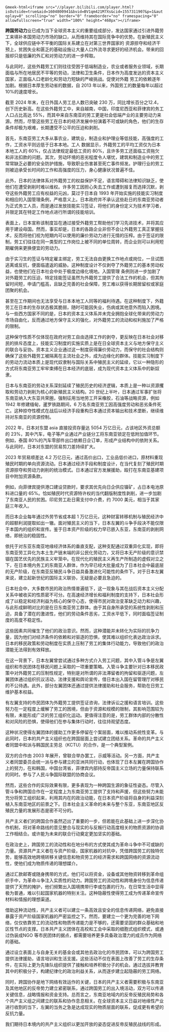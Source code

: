 `Gmeek-html<iframe src="//player.bilibili.com/player.html?isOutside=true&aid=1604800941&bvid=BV1qm421M7Xs&cid=1557311907&p=1&autoplay=0" scrolling="no" border="0" frameborder="no" framespacing="0" allowfullscreen="true" width="100%" height="460px"></iframe>`



**跨国劳动力**业已成为当下全球资本主义的重要组成部分，发达国家通过引进外籍劳工来填补本国劳动力市场的缺口，从而维持其在国际竞争中的优势。在新殖民主义下，全球供应链中不平衡的国际关系建立在对第三世界国家的
资源掠夺和经济干预上，贫困失业和匮乏的基础设施让大量人口外流寻求更好的经济机会。带来的回报却只是低廉的外汇和对劳动力的进一步榨取。

与此同时，这些外籍劳工们则往往受困于低端制造业，农业或者服务业领域，长期面临与所在地居民不平等的劳动，法律和卫生条件，日本作为高度发达的资本主义国家，正面临人口老龄化和劳动力短缺的严峻挑战。促使对外籍
劳工的依赖逐年加剧。根据日本厚生劳动省的数据，自 2013 年以来，外国劳工的数量每年以超过 10%的速度增长。

截至 2024 年末，在日外国人劳工总人数已突破 230 万，同比增长百分之12.4，创下历史新高。在这些外籍劳工中，来自越南，中国，印度尼西亚和菲律宾的务工人口占比高达 55%，而其中来自东南亚的劳工更是社会低端产业的主要劳动力来源。然而，尽管这些劳工在日本的经济发展中扮演着不可或缺的角色，他们的生存条件却极为艰难，长期遭受不公平的压迫和剥削。

首先，东南亚劳工大多从事农业，建筑业，制造业和护理业等低技能，高强度的工作，工资水平则远低于日本本地。工人 数据显示，外籍劳工的平均工资仅为日本本地工人的 60%，仅占法律规定最低工资的 80%，且许多劳工还面临工资拖欠和非法扣款的问题。其次，劳动环境的恶劣程度令人堪忧，建筑和制造业中的劳工常常缺乏必要的安全防护措施，导致职业伤害甚至死亡事件频发。护理行业的劳工则被迫承受长时间的工作和高强度的压力，身心健康状况普遍不佳。

此外，日本的法律体系对外籍劳工的权益保护不足，语言障碍和法律知识缺乏，使他们在遭受剥削时难以维权。许多劳工因担心失去工作或遭到报复而选择沉默，剥夺这些外籍劳工应有权益的元凶，莫过于日本自 1993 年开始实施的技能实习制度和相应的入国管理条例，严格意义上。日本政府并不承认这些赴日的东南亚劳动者为正式务工人员，而是通过发放技能实习签证，将他们的身份定义为技术学习者，并限定其在特定工作地点进行所谓的技能培训。

表面上，日本宣称该制度旨在通过接受外籍劳工帮助他们学习先进技术，并将其应用于建设母国。然而，事实却是，日本的各路企业非但不会让外籍劳工真正掌握技术，反而将他们视为短期内可以使用的廉价劳动力进行无情的压榨。由于签证的限制，劳工们往往在同一类型的工作岗位上被不同的单位周转，而企业则可以利用短期雇佣来更换便宜的劳动力。

由于实习生的签证与特定雇主绑定，劳工无法自由更换工作地点或岗位，一旦试图逃离或反抗，便面临遣返的威胁。这种制度设计不仅剥夺了外籍劳工的基本劳动权益，也使他们在日本社会中处于极度边缘化境地。入国管理
条例则进一步加剧了对外籍劳工的压迫，特定技能签证虽然为外籍劳工提供了合法工作的机会，但其拘留时间短，申请门槛高，且缺乏完善的社会保障，劳工难以获得长期居留权或家庭团聚的机会。

甚至在工作期间也无法享受与日本本地工人同等的福利待遇。在这种制度下，外籍劳工在日本的生存状态极其脆弱，随时可能因失业，伤病或其他意外而陷入困境。与一些西方国家不同的是，日本的资本主义体系并未完全拥抱全球化带来的劳动力市场自由化，反而通过地方保守主义的强化，对外籍劳工的流动和权利施加了严格的限制。

这种保守性质不仅体现在政府对劳工自由选择工作的剥夺，更反映在日本社会对移民的排斥态度上，技能实习制度的实施实质上是在日全球资本主义与地方保守主义的联合与妥协。资本主义企业通过这一制度获得廉价劳动力，而保守的社会结构则确保了这些外籍劳工被隔离在主流社会之外，成为边缘化的群体。技能实习制度下的劳动力流动本质上是现代奴隶制与国际关系中殖民主义的延续，它以一种隐形的方式将东南亚劳工牢牢束缚在日本经济的底层，成为现代资本主义体系中的新奴隶。

日本与东南亚的劳动关系深刻延续了殖民历史的经济逻辑，本质上是一种以资源攫取和劳动力剥削为核心的新殖民主义结构。20 世纪上半叶，日本通过军事扩张将东南亚纳入大东亚共荣圈，强制征用当地劳工开采橡胶，石油等战略资源，例如 1942 年修建缅甸，暹罗铁路期间，6 万名东南亚劳工因高强度劳动和恶劣条件死亡。这种掠夺性模式在战后以经济手段重构日本通过资本输出和技术垄断，继续维持对东南亚的资源控制。

2022 年，日本对东盟 asia 直接投资存量达 5054 万亿日元，占该地区外资总额的 23%，其中汽车，电子等产业通过产业链分工将东南亚锁定在低附加值环节。例如，泰国 80%的汽车零部件出口依赖日企订单，形成产业结构中的依附关系。与此同时，日本对东盟的贸易剪刀差持续扩大。

2023 年贸易顺差达 4.2 万亿日元，通过高价出口，工业品低价进口，原材料重现殖民时期的单向资源流动。日本通过经济手段和制度设计，在当代复刻了殖民时期资源掠夺和劳动力剥削的统治模式。日本通过官方发展援助，殴打在东南亚基建项目中附加资源条款。

例如，向菲律宾提供港口建设贷款时，要求其优先向日企供应镍矿，占日本电池原料进口量的 65%。恰如殖民时代资源特许权的当代翻版制度性剥削，进一步加剧了东南亚人民的贫困。印尼劳工赴日需支付中介费，约 7000 美元，相当于其家庭三年收入。

而日本企业每年通过外劳节省成本超 1 万亿日元，这种财富转移机制与殖民经济中的超额利润提取如出一辙。面对殖民主义的当下，日本左翼的斗争手段决不能仅限于本国内的组织和宣传。鉴于日本资产阶级的权力早已嵌入东亚，东南亚的剥削网络，即统治的稳固性。

依托于对东亚东南亚地缘经济体系的垂直支配，这种支配通过双重异化实现，即将东南亚劳工异化为本土生产链末端的非公民化劳动力，又将日本无产阶级的意识禁锢在国艺优先的民族主义牢笼中。在现代化的殖民主义再生产所制造的虚假对立之下，在日本境内务工的东南亚人群体，作为早已经大批量成为了日本社会中最底层的无产阶级，在东南亚反殖民斗争日益具备激进化可能性的条件下。对于日本左翼来说，建立起新世纪的国际主义联协，无疑是必要且急迫的。

日本社会中，大多数市民的政治热情普遍低下，这一现象与其在战后资本主义分配关系中被收买的性质密不可分。在高速经济增长和福利制度的支持下，日本社会形成了以稳定和经济利益为核心的保守心态，使得市民对政治变革缺乏动力和兴趣，与此形成鲜明对比的是在日东南亚劳工群体。由于其自身所承受的系统性剥削和压迫，具备了潜在的激进性，他们的劳动条件恶劣，工资水平低下，同时面临签证制度的高度不稳定性。

这些因素共同催生了他们的政治意识。然而，这种潜能并未转化为实际的抗争力量，因为他们对经济条件的依赖和对驱逐的恐惧，使其难以组织化表达政治诉求。日本的移民政策和劳动制度在实质上压制了劳工的集体行动能力，导致他们的政治潜能无法得到有效释放。

在这一背景下，日本左翼曾尝试通过多种方式介入劳工问题，其中入管斗争是左翼组织和市民团体在移民问题上采取的一项重要策略。入管斗争主要针对日本移民政策中对外籍劳工的压制性规定，特别是对所谓的非法滞留者的拘留和驱逐问题，左翼团体通过组织抗议活动，法律支援和舆论宣传，借日本出入国在留管理厅对移民的不公待遇。此外，部分左翼团体还通过提供法律援助和社会服务，帮助在日劳工维护基本权益。

有左翼支持的市民团体为外籍劳工提供签证咨询，法律诉讼之援和语言培训。这些努力在一定程度上缓解了劳工的困境，但由于资源和规模的限制，其影响范围较为有限，未能形成广泛的劳工组织化运动。更值得注意的是，劳工群体内部的分散性和对风险的恐惧，使得他们在参与集体行动时，往往持观望态度。

这种状况使得左翼团体的援助工作更多停留在个案层面，难以推动系统性变革。与此同时，日本的共产主义组织也在跨国层面上尝试建立团结关系。革命的共产主义者同盟中和派与韩国民主劳总（KCTU）的合作，是一个典型案例。

双方的合作由 2003 年展开，曾联合举办罢工，示威等活动。另一方面，共产主义者同盟委员会统一派与参与建立的亚洲共同行动，也体现了日本左翼在跨国协作上的努力，在和韩国，中国台湾省，菲律宾内部持反帝国主义立场的力量保持联系的同时。参与了人民斗争国际联盟的协商会议。

然而，这些合作的实际效果有限，更多表现为一种跨国生源的象征性姿态。尽管入管斗争和跨国合作在一定程度上为东南亚劳工提供了支持和声援，但这些努力未能充分将劳工组织起来，利用其内在的政治动能，在日本资产阶级将自身的利益深刻植入东南亚地区的前景之下。日本社会主义革命的未来与整个东亚，东南亚地区反殖民力量的发展形态是密不可分的。

共产主义者们的跨国合作虽然迈出了重要的一步，但若能在此基础上进一步深化协作机制，将对革命路线的意见整合与现实的与反叛行动高度相关的物质资源的协调工作相结合。或许能为未来的联合行动奠定更加坚实的基础。

在政治史上，跨国劳工的流动性和在地分布的方式使其成为革命斗争中不可或缺的力量。资源共产主义者在与资产阶级，国家机器的对抗中，凭借跨国劳工的独特优势，能够高效地跨境转移关键信息和物资劳工的经济需求和跨国网络的资源流动性，使他们成为物质传递的理想媒介。

通过汇款邮寄或随身携带的方式，他们可以将资金，设备或其他物资转移到革命组织手中，为革命斗争注入实质性的动力。跨国劳工的流动性和跨境身份为信息传递提供了天然的掩护，他们频繁出入国境携带行李或包裹的行为，在日常生活中显得极为普通，难以引起国家机器的特别关注。这种隐蔽性使得劳工成为传递革命宣传材料和情报的理想渠道。

借助这种流动性，共产主义者可以建立一条高效且安全的信息传递网络，避免直接暴露于资产阶级国家机器的严密监控之下。然而，要建立一个更为完善的地下网络，仅仅依靠劳工的流动性和物质传递能力是不够的，还需要坚固的群众基础和地区性节点的支撑。日本共产主义团体在高校和工会中采取的细胞式组织模式，或通过伪装成NGO 等市民团体的据点，都需要培养更多具备政治潜力的成员作为网络的基础。

通过设立表面上与自身无关的基金会或其他去政治化的市民团体，可以为跨国劳工提供法律援助，语言培训和生活支援。这些活动不仅在表面上改善了劳工的生存条件，在实际上更为先锋队组织提供了接触和培养积极分子的机会。通过选拔并教育其中的积极分子，构建纪律化的政治利益关系，从而逐步建立起隐蔽的劳工网络。

同时，跨国协作是地下网络有效运作的关键，日本的共产主义者需要积极与东南亚及其他地区的反帝势力建立紧密联系，通过跨国劳工的出入境活动，双方可以传递关键信息，战略情报和资金支持。总而言之，东南亚地域内的反帝反殖民局势和各个共产主义组之间建立的联系和协作息息相关。在全球资本主义日益对地缘性产业进行收割的当下，左翼的当务之急是达成现实的物质层面的联系，促成更有希望的反抗力量。

我们期待日本境内的共产主义组织以更加开放的姿态促进反帝反殖民战线的形成。
